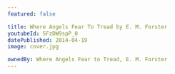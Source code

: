 ```yaml
---
featured: false

title: Where Angels Fear To Tread by E. M. Forster
youtubeId: 5FzDW9spP_0
datePublished: 2014-04-19
image: cover.jpg

ownedBy: Where Angels Fear to Tread, E. M. Forster
---
```

